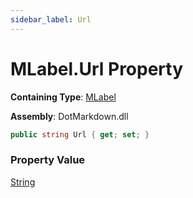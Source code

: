 ```yaml
---
sidebar_label: Url
---
```


# MLabel\.Url Property

**Containing Type**: [MLabel](../index.md)

**Assembly**: DotMarkdown\.dll

```csharp
public string Url { get; set; }
```

### Property Value

[String](https://docs.microsoft.com/en-us/dotnet/api/system.string)

